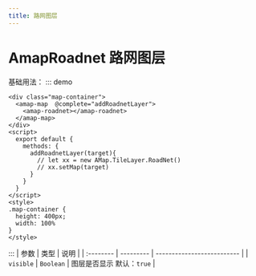 ```yaml
---
title: 路网图层
---
```

# AmapRoadnet   路网图层
基础用法：
::: demo
```vue
<div class="map-container">
  <amap-map  @complete="addRoadnetLayer">
    <amap-roadnet></amap-roadnet>
  </amap-map>
</div>
<script>
  export default {
    methods: {
      addRoadnetLayer(target){
        // let xx = new AMap.TileLayer.RoadNet()
        // xx.setMap(target)
      }
    }
  }
</script>
<style>
.map-container {
  height: 400px;
  width: 100%
}
</style>
```
:::
| 参数      | 类型      | 说明                       |
| :-------- | --------- | -------------------------- |
| `visible` | `Boolean` | 图层是否显示  默认：`true` |
